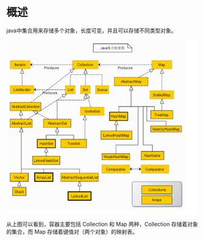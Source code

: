# 概述
java中集合用来存储多个对象，长度可变，并且可以存储不同类型对象。

![java容器](https://github.com/ChenLiang-Vic/Personal-Notes/blob/master/javaSE/img/java%E9%9B%86%E5%90%88%E6%A1%86%E6%9E%B6.png)

从上图可以看到，容器主要包括 Collection 和 Map 两种，Collection 存储着对象的集合，而 Map 存储着键值对（两个对象）的映射表。